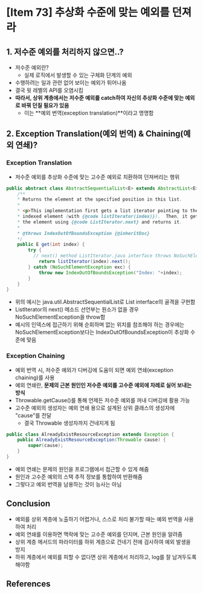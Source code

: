 # [Item 73] 추상화 수준에 맞는 예외를 던져라
## 1. 저수준 예외를 처리하지 않으면..?
- 저수준 예외란?
  - 실제 로직에서 발생할 수 있는 구체화 단계의 예외
- 수행하려는 일과 관련 없어 보이는 예외가 튀어나옴
- 결국 윗 레벨의 API를 오염시킴
- **따라서, 상위 계층에서는 저수준 예외를 catch하여 자신의 추상화 수준에 맞는 예외로 바꿔 던질 필요가 있음**
  - 이는 **예외 번역(exception translation)**이라고 명명함

## 2. Exception Translation(예외 번역) & Chaining(예외 연쇄)?
### Exception Translation
- 저수준 예외를 추상화 수준에 맞는 고수준 예외로 치환하여 던져버리는 행위
```java
public abstract class AbstractSequentialList<E> extends AbstractList<E> {
    /**
    * Returns the element at the specified position in this list.
    *
    * <p>This implementation first gets a list iterator pointing to the
    * indexed element (with {@code listIterator(index)}).  Then, it gets
    * the element using {@code ListIterator.next} and returns it.
    *
    * @throws IndexOutOfBoundsException {@inheritDoc}
    */
    public E get(int index) {
        try {
          // next() method ListIterator.java interface throws NoSuchElementException
            return listIterator(index).next();
        } catch (NoSuchElementException exc) {
            throw new IndexOutOfBoundsException("Index: "+index);
        }
    }
}
```
- 위의 예시는 java.util.AbstractSequentialList로 List interface의 골격을 구현함
- ListIterator의 next() 메소드 선언부는 원소가 없을 경우 NoSuchElementException을 throw함
- 예시의 인덱스에 접근하기 위해 순회하며 없는 위치를 참조해야 하는 경우에는 NoSuchElementException보다는 IndexOutOfBoundsException이 추상화 수준에 맞음 

### Exception Chaining
- 예외 번역 시, 저수준 예외가 디버깅에 도움이 되면 예외 연쇄(exception chaining)를 사용
- 예외 연쇄란, **문제의 근본 원인인 저수준 예외를 고수준 예외에 차례로 실어 보내는 방식**
- Throwable.getCause()를 통해 언제든 저수준 예외를 꺼내 디버깅에 활용 가능
- 고수준 예외의 생성자는 예외 연쇄 용으로 설계된 상위 클래스의 생성자에 "cause"를 전달
  - 결국 Throwable 생성자까지 건네지게 됨
```java
public class AlreadyExistResourceException extends Exception { 
    public AlreadyExistResourceException(Throwable cause) {
        super(cause);
    }
}
```
- 예외 연쇄는 문제의 원인을 프로그램에서 접근할 수 있게 해줌
- 원인과 고수준 예외의 스택 추적 정보를 통합하여 반환해줌
- 그렇다고 예외 번역을 남용하는 것이 능사는 아님

## Conclusion
- 예외를 상위 계층에 노출하기 어렵거나, 스스로 처리 불가할 때는 예외 번역을 사용하여 처리
- 예외 연쇄를 이용하면 맥락에 맞는 고수준 예외를 던지며, 근본 원인을 알려줌
- 상위 계층 메서드의 파라미터를 하위 계층으로 건네기 전에 검사하여 예외 발생을 방지
- 하위 계층에서 예외를 피할 수 없다면 상위 계층에서 처리하고, log를 잘 남겨두도록 해야함

## References